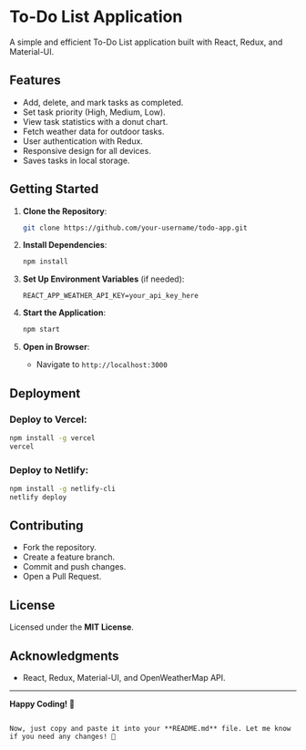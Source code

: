 


# To-Do List Application

A simple and efficient To-Do List application built with React, Redux, and Material-UI.

## Features
- Add, delete, and mark tasks as completed.
- Set task priority (High, Medium, Low).
- View task statistics with a donut chart.
- Fetch weather data for outdoor tasks.
- User authentication with Redux.
- Responsive design for all devices.
- Saves tasks in local storage.

## Getting Started

1. **Clone the Repository**:
   ```bash
   git clone https://github.com/your-username/todo-app.git
   ```

2. **Install Dependencies**:
   ```bash
   npm install
   ```

3. **Set Up Environment Variables** (if needed):
   ```env
   REACT_APP_WEATHER_API_KEY=your_api_key_here
   ```

4. **Start the Application**:
   ```bash
   npm start
   ```

5. **Open in Browser**:
   - Navigate to `http://localhost:3000`

## Deployment

### Deploy to Vercel:
```bash
npm install -g vercel
vercel
```

### Deploy to Netlify:
```bash
npm install -g netlify-cli
netlify deploy
```

## Contributing
- Fork the repository.
- Create a feature branch.
- Commit and push changes.
- Open a Pull Request.

## License
Licensed under the **MIT License**.

## Acknowledgments
- React, Redux, Material-UI, and OpenWeatherMap API.

---
**Happy Coding! 🚀**
```

Now, just copy and paste it into your **README.md** file. Let me know if you need any changes! 🚀
